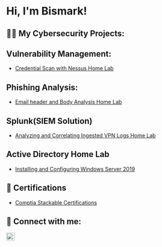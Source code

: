 <h1>Hi, I'm Bismark! </h1>

<h2>👨‍💻 My Cybersecurity Projects:</h2>

<h2> Vulnerability Management:</h2>

- [Credential Scan with Nessus Home Lab](https://github.com/joshmadakor1/Algorithms-Practice)

<h2> Phishing Analysis:</h2>

- [Email header and Body Analysis Home Lab](https://github.com/joshmadakor1/Algorithms-Practice)

<h2> Splunk(SIEM Solution) </h2>

- [Analyzing and Correlating Ingested VPN Logs Home Lab](https://github.com/joshmadakor1/Algorithms-Practice)

<h2> Active Directory Home Lab </h2>

- [Installing and Configuring Windows Server 2019](https://github.com/joshmadakor1/Algorithms-Practice)
 
<h2>📄 Certifications</h2>

- [Comptia Stackable Certifications](https://www.credly.com/users/bismark-darkwa.5433b214/badges)
  
<h2> 🤳 Connect with me:</h2>

[<img align="left" alt="JoshMadakor | LinkedIn" width="22px" src="https://cdn.jsdelivr.net/npm/simple-icons@v3/icons/linkedin.svg" />][linkedin]

[linkedin]: https://www.linkedin.com/in/bismark-darkwa-717583239
     
<!--
**joshmadakor1/joshmadakor1** is a ✨ _special_ ✨ repository because its `README.md` (this file) appears on your GitHub profile.

Here are some ideas to get you started:

- 🔭 I’m currently working on ...
- 🌱 I’m currently learning ...
- 👯 I’m looking to collaborate on ...
- 🤔 I’m looking for help with ...
- 💬 Ask me about ...
- 📫 How to reach me: ...
- 😄 Pronouns: ...
- ⚡ Fun fact: ...
-->

